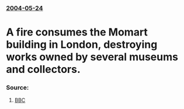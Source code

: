 ### [2004-05-24](/news/2004/05/24/index.md)

#  A fire consumes the Momart building in London, destroying works owned by several museums and collectors. 




### Source:

1. [BBC](http://news.bbc.co.uk/1/hi/entertainment/arts/3748179.stm)
